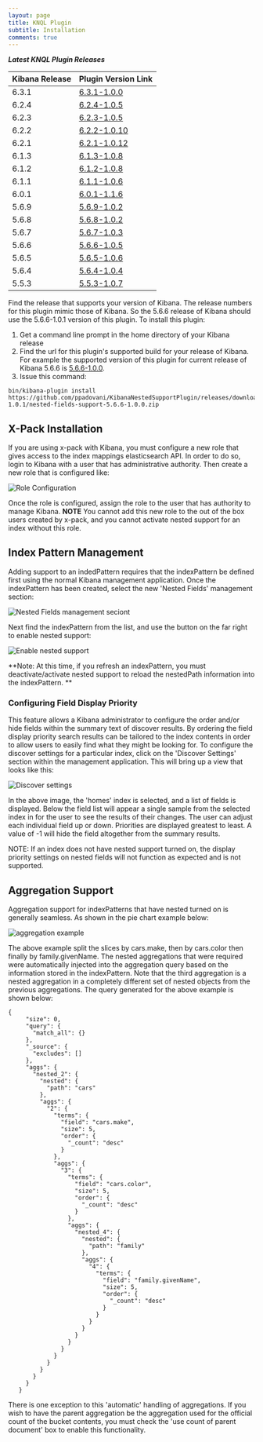 ```yaml
---
layout: page
title: KNQL Plugin
subtitle: Installation
comments: true
---
```


***Latest KNQL Plugin Releases***
<div class="datatable-begin"></div>

|Kibana Release|Plugin Version Link|
|-------|-------|
|6.3.1|[6.3.1-1.0.0](https://github.com/ppadovani/KibanaNestedSupportPlugin/releases/download/6.3.1-1.0.0/nested-fields-support-6.3.1-1.0.0.zip)|
|6.2.4|[6.2.4-1.0.5](https://github.com/ppadovani/KibanaNestedSupportPlugin/releases/download/6.2.4-1.0.5/nested-fields-support-6.2.4-1.0.5.zip)|
|6.2.3|[6.2.3-1.0.5](https://github.com/ppadovani/KibanaNestedSupportPlugin/releases/download/6.2.3-1.0.5/nested-fields-support-6.2.3-1.0.5.zip)|
|6.2.2|[6.2.2-1.0.10](https://github.com/ppadovani/KibanaNestedSupportPlugin/releases/download/6.2.2-1.0.10/nested-fields-support-6.2.2-1.0.10.zip)|
|6.2.1|[6.2.1-1.0.12](https://github.com/ppadovani/KibanaNestedSupportPlugin/releases/download/6.2.1-1.0.12/nested-fields-support-6.2.1-1.0.12.zip)|
|6.1.3|[6.1.3-1.0.8](https://github.com/ppadovani/KibanaNestedSupportPlugin/releases/download/6.1.3-1.0.8/nested-fields-support-6.1.3-1.0.8.zip)|
|6.1.2|[6.1.2-1.0.8](https://github.com/ppadovani/KibanaNestedSupportPlugin/releases/download/6.1.2-1.0.8/nested-fields-support-6.1.2-1.0.8.zip)|
|6.1.1|[6.1.1-1.0.6](https://github.com/ppadovani/KibanaNestedSupportPlugin/releases/download/6.1.1-1.0.6/nested-fields-support-6.1.1-1.0.6.zip)|
|6.0.1|[6.0.1-1.1.6](https://github.com/ppadovani/KibanaNestedSupportPlugin/releases/download/6.0.1-1.1.6/nested-fields-support-6.0.1-1.1.6.zip)|
|5.6.9|[5.6.9-1.0.2](https://github.com/ppadovani/KibanaNestedSupportPlugin/releases/download/5.6.9-1.0.2/nested-fields-support-5.6.9-1.0.2.zip)|
|5.6.8|[5.6.8-1.0.2](https://github.com/ppadovani/KibanaNestedSupportPlugin/releases/download/5.6.8-1.0.2/nested-fields-support-5.6.8-1.0.2.zip)|
|5.6.7|[5.6.7-1.0.3](https://github.com/ppadovani/KibanaNestedSupportPlugin/releases/download/5.6.7-1.0.3/nested-fields-support-5.6.7-1.0.3.zip)|
|5.6.6|[5.6.6-1.0.5](https://github.com/ppadovani/KibanaNestedSupportPlugin/releases/download/5.6.6-1.0.5/nested-fields-support-5.6.6-1.0.5.zip)|
|5.6.5|[5.6.5-1.0.6](https://github.com/ppadovani/KibanaNestedSupportPlugin/releases/download/5.6.5-1.0.6/nested-fields-support-5.6.5-1.0.6.zip)|
|5.6.4|[5.6.4-1.0.4](https://github.com/ppadovani/KibanaNestedSupportPlugin/releases/download/5.6.4-1.0.4/nested-fields-support-5.6.4-1.0.4.zip)|
|5.5.3|[5.5.3-1.0.7](https://github.com/ppadovani/KibanaNestedSupportPlugin/releases/download/5.5.3-1.0.7/nested-fields-support-5.5.3-1.0.7.zip)|

<div class="datatable-end"></div>

Find the release that supports your version of Kibana. The release numbers for this plugin mimic those of Kibana. 
So the 5.6.6 release of Kibana should use the 5.6.6-1.0.1 version of this plugin. 
To install this plugin:

1. Get a command line prompt in the home directory of your Kibana release
2. Find the url for this plugin's supported build for your release of Kibana. 
  For example the supported version of this plugin for current release of 
  Kibana 5.6.6 is [5.6.6-1.0.0](https://github.com/ppadovani/KibanaNestedSupportPlugin/releases/download/5.6.6-1.0.1/nested-fields-support-5.6.6-1.0.0.zip).
3. Issue this command: 
  ~~~
  bin/kibana-plugin install https://github.com/ppadovani/KibanaNestedSupportPlugin/releases/download/5.6.6-1.0.1/nested-fields-support-5.6.6-1.0.0.zip
  ~~~

## X-Pack Installation ##

If you are using x-pack with Kibana, you must configure a new role that gives access 
to the index mappings elasticsearch API. In order to do so, login to Kibana with a
user that has administrative authority. Then create a new role that is configured
like:

![Role Configuration](img/role-configuration.png)

Once the role is configured, assign the role to the user that has authority to
manage Kibana. **NOTE** You cannot add this new role to the out of the box users
created by x-pack, and you cannot activate nested support for an index without 
this role.

## Index Pattern Management ##

Adding support to an indedPattern requires that the indexPattern be defined first using the normal Kibana management
application. Once the indexPattern has been created, select the new 'Nested Fields' management section:

![Nested Fields management seciont](img/nested-management.png)

Next find the indexPattern from the list, and use the button on the far right to enable nested support:

![Enable nested support](img/activate-nested.png)

**Note: At this time, if you refresh an indexPattern, you must deactivate/activate nested support to reload the 
nestedPath information into the indexPattern. **

### Configuring Field Display Priority ###

This feature allows a Kibana administrator to configure the order and/or hide fields within the summary text
of discover results. By ordering the field display priority search results can be tailored to the
index contents in order to allow users to easily find what they might be looking for. To configure the 
discover settings for a particular index, click on the 'Discover Settings' section within the management application.
This will bring up a view that looks like this:

![Discover settings](img/discover-settings.png)

In the above image, the 'homes' index is selected, and a list of fields is displayed. Below the field list
will appear a single sample from the selected index in for the user to see the results of their
changes. The user can adjust each individual field up or down. Priorities are displayed greatest to least.
A value of -1 will hide the field altogether from the summary results.

NOTE: If an index does not have nested support turned on, the display priority settings on nested fields
will not function as expected and is not supported.

## Aggregation Support ##

Aggregation support for indexPatterns that have nested turned on is generally seamless. As shown in the pie chart
example below:

![aggregation example](img/aggregation-example.png)

The above example split the slices by cars.make, then by cars.color then finally by family.givenName. The nested 
aggregations that were required were automatically injected into the aggregation query based on the information
stored in the indexPattern. Note that the third aggregation is a nested aggregation in a completely different
set of nested objects from the previous aggregations. The query generated for the above example is shown below:

~~~
{
     "size": 0,
     "query": {
       "match_all": {}
     },
     "_source": {
       "excludes": []
     },
     "aggs": {
       "nested_2": {
         "nested": {
           "path": "cars"
         },
         "aggs": {
           "2": {
             "terms": {
               "field": "cars.make",
               "size": 5,
               "order": {
                 "_count": "desc"
               }
             },
             "aggs": {
               "3": {
                 "terms": {
                   "field": "cars.color",
                   "size": 5,
                   "order": {
                     "_count": "desc"
                   }
                 },
                 "aggs": {
                   "nested_4": {
                     "nested": {
                       "path": "family"
                     },
                     "aggs": {
                       "4": {
                         "terms": {
                           "field": "family.givenName",
                           "size": 5,
                           "order": {
                             "_count": "desc"
                           }
                         }
                       }
                     }
                   }
                 }
               }
             }
           }
         }
       }
     }
   }
   ~~~

There is one exception to this 'automatic' handling of aggregations. If you wish to have the parent aggregation be the
aggregation used for the official count of the bucket contents, you must check the 'use count of parent document' box
to enable this functionality.
